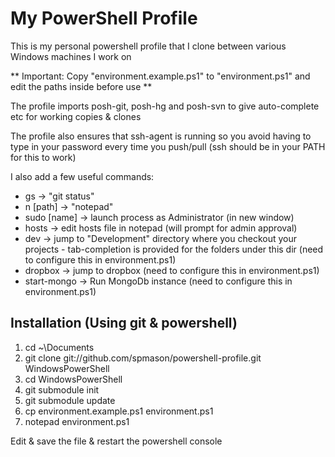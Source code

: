 My PowerShell Profile
===========

This is my personal powershell profile that I clone between various Windows machines I work on

** Important: Copy "environment.example.ps1" to "environment.ps1" and edit the paths inside before use **

The profile imports posh-git, posh-hg and posh-svn to give auto-complete etc for working copies & clones

The profile also ensures that ssh-agent is running so you avoid having to type in your password every time you push/pull (ssh should be in your PATH for this to work)

I also add a few useful commands:

* gs -> "git status"
* n [path] -> "notepad"
* sudo [name] -> launch process as Administrator (in new window)
* hosts -> edit hosts file in notepad (will prompt for admin approval)
* dev -> jump to "Development" directory where you checkout your projects - tab-completion is provided for the folders under this dir (need to configure this in environment.ps1)
* dropbox -> jump to dropbox (need to configure this in environment.ps1)
* start-mongo -> Run MongoDb instance (need to configure this in environment.ps1)

Installation (Using git & powershell)
--------

1. cd ~\Documents
1. git clone git://github.com/spmason/powershell-profile.git WindowsPowerShell
1. cd WindowsPowerShell
1. git submodule init
1. git submodule update
1. cp environment.example.ps1 environment.ps1
1. notepad environment.ps1

Edit & save the file & restart the powershell console